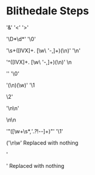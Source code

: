 # Blithedale Steps

'&'
'<'
'>'

'\D*\d*'
    '<xml>\0</xml>'

'\s+([IVX]+.  [\w\ \'\-\,]+)(\n)'
    '<title>\1</title>\n'

'^([IVX]+. [\w\ \'\-\,]+)(\n)'
    <chapter>\n<title>\1</title>

'<chapter>'
    '</chapter>\0'

'(</title>\n)(\w)'
    '\1<p>\2'

'\n\n'
    </p>\n\n<p>

'"([\w+\s*\,*\'*.*?*!*--*]+)"'
    '<quote>\1</quote>'

<p>(</cha)
    \1

'</chapter><chapter>\n<title>(I[n|t])'
    '<p>\1'

'</title>\w'
    Replaced with nothing

'<p></p>'
    Replaced with nothing


